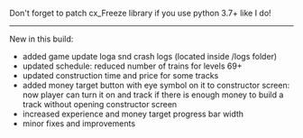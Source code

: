 Don't forget to patch cx_Freeze library 
if you use python 3.7+ like I do!

-------------------------------------------

New in this build:
- added game update loga snd crash logs (located inside /logs folder)
- updated schedule: reduced number of trains for levels 69+
- updated construction time and price for some tracks
- added money target button with eye symbol on it to constructor screen: 
now player can turn it on and track if there is enough money to build a track without opening constructor screen
- increased experience and money target progress bar width
- minor fixes and improvements
